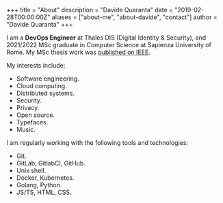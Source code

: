 +++
title = "About"
description = "Davide Quaranta"
date = "2019-02-28T00:00:00Z"
aliases = ["about-me", "about-davide", "contact"]
author = "Davide Quaranta"
+++

I am a **DevOps Engineer** at Thales DIS (Digital Identity & Security), and 2021/2022 MSc graduate in Computer Science at Sapienza University of Rome. My MSc thesis work was [published on IEEE](https://ieeexplore.ieee.org/document/10062138).

My interests include:

* Software engineering.
* Cloud computing.
* Distributed systems.
* Security.
* Privacy.
* Open source.
* Typefaces.
* Music.

I am regularly working with the following tools and technologies:

* Git.
* GitLab, GitlabCI, GitHub.
* Unix shell.
* Docker, Kubernetes.
* Golang, Python.
* JS/TS, HTML, CSS.